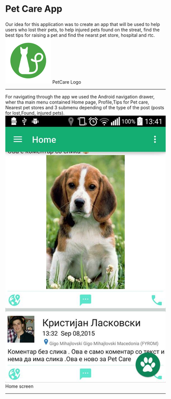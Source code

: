<div class="container">
 <h1>Pet Care App</h1>
 
 <div class="row">
 <div class="col-lg-8">
 <h3></h3>
Our idea for this application was to create an app that will be used to help users who lost their pets, to help injured pets found on the streat, find the best tips for raising a pet and find the nearst pet store, hospital and rtc. 
 </div>
  <div class="col-lg-4">
  <img alt="Logo" src="https://raw.githubusercontent.com/KristijanLaskovski/FINAL_PET_CARE/master/PatCareTeam2/res/drawable-xxhdpi/ic_launcher.png">
  PetCare Logo
  <hr>
  </div>
 </div>
 
 <div class="row">
For navigating through the app we used the Android navigation drawer, wher tha main menu contained Home page, Profile,Tips for Pet care, Nearest pet stores and 3 submenu depending of the type of the post (posts for lost,Found, injured pets). 
<img alt="Logo" src="https://raw.githubusercontent.com/KristijanLaskovski/FINAL_PET_CARE/master/App%20images/homeposts.jpg">
  Home screen
  <hr>
 
 </div>

</div>
